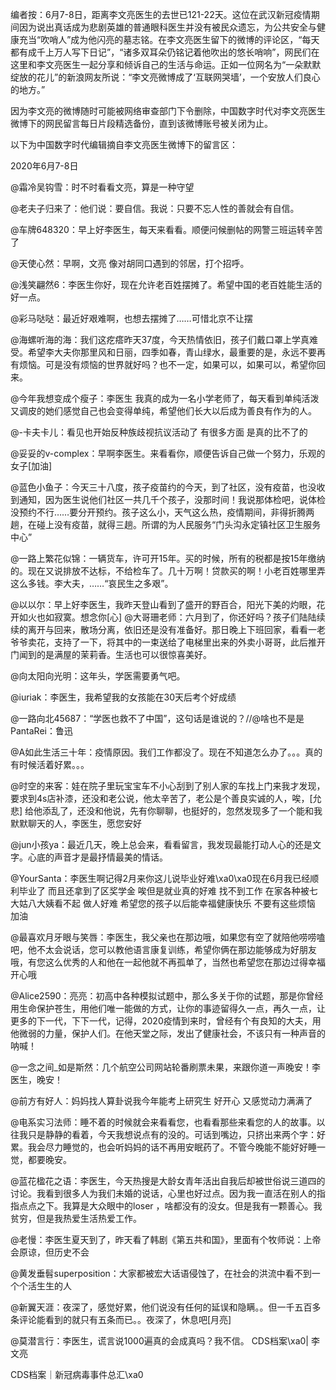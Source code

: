 编者按：6月7-8日，距离李文亮医生的去世已121-22天。这位在武汉新冠疫情期间因为说出真话成为悲剧英雄的普通眼科医生并没有被民众遗忘，为公共安全与健康充当“吹哨人”成为他闪亮的墓志铭。在李文亮医生留下的微博的评论区，“每天都有成千上万人写下日记”，“诸多双耳朵仍铭记着他吹出的悠长哨响”，网民们在这里和李文亮医生一起分享和倾诉自己的生活与命运。正如一位网名为“一朵默默绽放的花儿”的新浪网友所说：“李文亮微博成了‘互联网哭墙’，一个安放人们良心的地方。”

因为李文亮的微博随时可能被网络审查部门下令删除，中国数字时代对李文亮医生微博下的网民留言每日片段精选备份，直到该微博账号被关闭为止。 

以下为中国数字时代编辑摘自李文亮医生微博下的留言区：

2020年6月7-8日

@霜冷吴钩雪：时不时看看文亮，算是一种守望

@老夫子归来了：他们说：要自信。我说：只要不忘人性的善就会有自信。

@车牌648320：早上好李医生，每天来看看。顺便问候删帖的网警三班运转辛苦了

@天使心然：早啊，文亮 像对胡同口遇到的邻居，打个招呼。

@浅笑翩然6：李医生你好，现在允许老百姓摆摊了。希望中国的老百姓能生活的好一点。

@彩马哒哒：最近好艰难啊，也想去摆摊了……可惜北京不让摆

@海螺听海的海：我们这疙瘩昨天37度，今天热情依旧，孩子们戴口罩上学真难受。希望李大夫你那里风和日丽，四季如春，青山绿水，最重要的是，永远不要再有烦恼。可是没有烦恼的世界就好吗？也不一定，如果可以，如果可以，希望你回来。

@今年我想变成个瘦子：李医生 我真的成为一名小学老师了，每天看到单纯活泼又调皮的她们感觉自己也会变得单纯，希望他们长大以后成为善良有作为的人。

@-卡夫卡儿：看见也开始反种族歧视抗议活动了 有很多方面 是真的比不了的

@妥妥的v-complex：早啊李医生。来看看你，顺便告诉自己做一个努力，乐观的女子[加油]

@蓝色小鱼子：今天三十八度，孩子疫苗约的今天，到了社区，没有疫苗，也没收到通知，因为医生说他们社区一共几千个孩子，没那时间！我说那体检吧，说体检没预约不行……要分开预约。孩子这么小，天气这么热，疫情期间，非得折腾两趟，在碰上没有疫苗，就得三趟。所谓的为人民服务“门头沟永定镇社区卫生服务中心”

@一路上繁花似锦：一辆货车，许可开15年。买的时候，所有的税都是按15年缴纳的。现在又说排放不达标，不给检车了。几十万啊！贷款买的啊！小老百姓哪里弄这么多钱。李大夫，……“哀民生之多艰”。

@以以尔：早上好李医生，我昨天登山看到了盛开的野百合，阳光下美的灼眼，花开如火也如寂寞。想念你[心] @大哥珊老师：六月到了，你还好吗？孩子们陆陆续续的离开与回来，散场分离，依旧还是没有准备好。那日晚上下班回家，看看一老爷爷卖花，支持了一下，将其中的一束送给了电梯里出来的外卖小哥哥，此后推开门闻到的是满屋的茉莉香。生活也可以很惊喜美好。

@向太阳向光明：这年头，学医需要勇气吧。

@iuriak：李医生，我希望我的女孩能在30天后考个好成绩

@一路向北45687：“学医也救不了中国”，这句话是谁说的？//@啥也不是是PantaRei：鲁迅

@A如此生活三十年：疫情原因。我们工作都没了。现在不知道怎么办了。。。真的有时候活着好累。。。

@时空的来客：娃在院子里玩宝宝车不小心刮到了别人家的车找上门来我才发现，要求到4s店补漆，还没和老公说，他太辛苦了，老公是个善良实诚的人，唉，[允悲] 给他添乱了，还没和他说，先有你聊聊，也挺好的，忽然发现多了一个能和我默默聊天的人，李医生，愿您安好

@jun小孩ya：最近几天，晚上总会来，看看留言，我发现最能打动人心的还是文字。心底的声音才是最抒情最美的情话。

@YourSanta：李医生啊记得2月来你这儿说毕业好难\xa0\xa0现在6月我已经顺利毕业了 而且还拿到了区奖学金 唉但是就业真的好难 找不到工作 在家各种被七大姑八大姨看不起 做人好难 希望您的孩子以后能幸福健康快乐 不要有这些烦恼 加油

@最喜欢月牙眼与笑唇：李医生，我父亲也在那边哦，如果您有空了就陪他唠唠嗑吧，他不太会说话，您可以教他语言康复训练，希望你俩在那边能够成为好朋友哦，有您这么优秀的人和他在一起他就不再孤单了，当然也希望您在那边过得幸福开心哦

@Alice2590：亮亮：初高中各种模拟试题中，那么多关于你的试题，那是你曾经用生命保护苍生，用他们唯一能做的方式，让你的事迹留得久一点，再久一点，让更多的下一代，下下一代，记得，2020疫情到来时，曾经有个有良知的大夫，用他微弱的力量，保护人们。在他天堂之际，发出了健康社会，不该只有一种声音的呐喊！

@一念之间_如是斯然：几个航空公司网站轮番刷票未果，来跟你道一声晚安！李医生，晚安！

@前方有好人：妈妈找人算卦说我今年能考上研究生 好开心 又感觉动力满满了

@电系实习法师：睡不着的时候就会来看看您，也看看那些来看您的人的故事。以往我只是静静的看着，今天我想说点有的没的。可话到嘴边，只挤出来两个字：好累。我会尽力睡觉的，也会听妈妈的话不再用安眠药了。不管今晚能不能好好睡一觉，都要晚安。

@蓝花楹花之语：李医生，今天热搜是大龄女青年活出自我后却被世俗说三道四的讨论。我看到很多人为我们未婚的说话，心里也好过点。因为我一直活在别人的指指点点之下。我算是大众眼中的loser ，啥都没有的没女。但是我有一颗善心。我贫穷，但是我热爱生活热爱工作。

@老慢：李医生夏天到了，昨天看了韩剧《第五共和国》，里面有个牧师说：上帝会原谅，但历史不会

@黄发垂髫superposition：大家都被宏大话语侵蚀了，在社会的洪流中看不到一个个活生生的人

@新翼天涯：夜深了，感觉好累，他们说没有任何的延误和隐瞒。。但一千五百多条评论能看到的就只有五条而已。。夜深了，休息吧[月亮]

@莫潜言行：李医生，谎言说1000遍真的会成真吗？我不信。 CDS档案\xa0| 李文亮

CDS档案｜新冠病毒事件总汇\xa0



